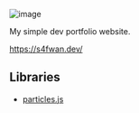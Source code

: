 ![image](https://github.com/s4fwan/s4fwan.github.io/assets/101232178/6c3b4a73-e168-43ca-a4a7-7da4e25403a6)

My simple dev portfolio website.

https://s4fwan.dev/

## Libraries

- [particles.js](https://github.com/VincentGarreau/particles.js)
